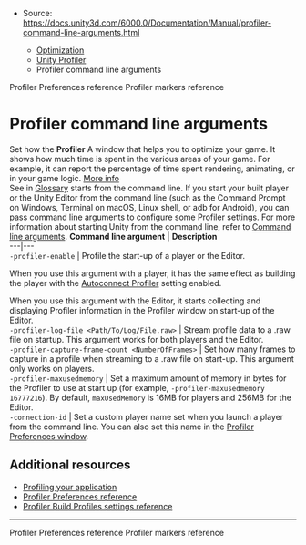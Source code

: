 * Source: https://docs.unity3d.com/6000.0/Documentation/Manual/profiler-command-line-arguments.html

  * [Optimization](https://docs.unity3d.com/6000.0/Documentation/Manual/analysis.html)
  * [Unity Profiler](https://docs.unity3d.com/6000.0/Documentation/Manual/Profiler.html)
  * Profiler command line arguments


[](https://docs.unity3d.com/6000.0/Documentation/Manual/profiler-preferences-reference.html)
Profiler Preferences reference
[](https://docs.unity3d.com/6000.0/Documentation/Manual/profiler-markers.html)
Profiler markers reference
# Profiler command line arguments
Set how the **Profiler** A window that helps you to optimize your game. It shows how much time is spent in the various areas of your game. For example, it can report the percentage of time spent rendering, animating, or in your game logic. [More info](https://docs.unity3d.com/6000.0/Documentation/Manual/Profiler.html)  
See in [Glossary](https://docs.unity3d.com/6000.0/Documentation/Manual/Glossary.html#Profiler) starts from the command line.
If you start your built player or the Unity Editor from the command line (such as the Command Prompt on Windows, Terminal on macOS, Linux shell, or adb for Android), you can pass command line arguments to configure some Profiler settings. For more information about starting Unity from the command line, refer to [Command line arguments](https://docs.unity3d.com/6000.0/Documentation/Manual/CommandLineArguments.html).
**Command line argument** | **Description**  
---|---  
`-profiler-enable` | Profile the start-up of a player or the Editor.  
  
When you use this argument with a player, it has the same effect as building the player with the [Autoconnect Profiler](https://docs.unity3d.com/6000.0/Documentation/Manual/profiler-build-settings-reference.html) setting enabled.  
  
When you use this argument with the Editor, it starts collecting and displaying Profiler information in the Profiler window on start-up of the Editor.  
`-profiler-log-file <Path/To/Log/File.raw>` | Stream profile data to a .raw file on startup. This argument works for both players and the Editor.  
`-profiler-capture-frame-count <NumberOfFrames>` | Set how many frames to capture in a profile when streaming to a .raw file on start-up. This argument only works on players.  
`-profiler-maxusedmemory` | Set a maximum amount of memory in bytes for the Profiler to use at start up (for example, `-profiler-maxusedmemory 16777216`). By default, `maxUsedMemory` is 16MB for players and 256MB for the Editor.  
`-connection-id` | Set a custom player name set when you launch a player from the command line. You can also set this name in the [Profiler Preferences window](https://docs.unity3d.com/6000.0/Documentation/Manual/profiler-preferences-reference.html).  
## Additional resources
  * [Profiling your application](https://docs.unity3d.com/6000.0/Documentation/Manual/profiler-profiling-applications.html)
  * [Profiler Preferences reference](https://docs.unity3d.com/6000.0/Documentation/Manual/profiler-preferences-reference.html)
  * [Profiler Build Profiles settings reference](https://docs.unity3d.com/6000.0/Documentation/Manual/profiler-build-settings-reference.html)


* * *
[](https://docs.unity3d.com/6000.0/Documentation/Manual/profiler-preferences-reference.html)
Profiler Preferences reference
[](https://docs.unity3d.com/6000.0/Documentation/Manual/profiler-markers.html)
Profiler markers reference
